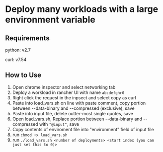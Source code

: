# Deploy many workloads with a large environment variable #

## Requirements #
python: v2.7

curl: v7.54

## How to Use ##
1. Open chrome inspector and select networking tab
2. Deploy a workload in rancher UI with name `abcdefghr0`
3. Right click the request in the inpsect and select copy as curl
4. Paste into load_vars.sh on line with paste comment, copy portion between --data-binary and --compressed (exclusive), save
5. Paste into input file, delete outter-most single quotes, save
6. Open load_vars.sh, Replace portion between --data-binary and --compressed with `"@input"`, save
5. Copy contents of enviroment file into "environment" field of input file
6. run `chmod +x load_vars.sh`
7. run `./load_vars.sh <number of deployments> <start index (you can just set this to 0)>`

